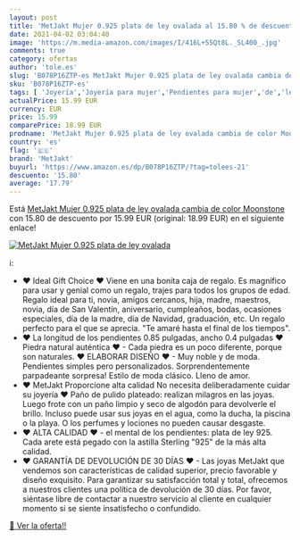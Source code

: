 ```yaml
---
layout: post
title: 'MetJakt Mujer 0.925 plata de ley ovalada al 15.80 % de descuento'
date: 2021-04-02 03:04:40
image: 'https://m.media-amazon.com/images/I/416L+55Qt8L._SL400_.jpg'
comments: true
category: ofertas
author: 'tole.es'
slug: 'B078P16ZTP-es MetJakt Mujer 0.925 plata de ley ovalada cambia de color...'
sku: 'B078P16ZTP-es'
tags: [ 'Joyería','Joyería para mujer','Pendientes para mujer','de','ley','metjakt','plata', ]
actualPrice: 15.99 EUR
currency: EUR
price: 15.99
comparePrice: 18.99 EUR
prodname: 'MetJakt Mujer 0.925 plata de ley ovalada cambia de color Moonstone'
country: 'es'
flag: '🇪🇸'
brand: 'MetJakt'
buyurl: 'https://www.amazon.es/dp/B078P16ZTP/?tag=tolees-21'
descuento: '15.80'
average: '17.79'
---
```


Está [MetJakt Mujer 0.925 plata de ley ovalada cambia de color Moonstone](https://www.amazon.es/dp/B078P16ZTP/?tag=tolees-21) con 15.80 de descuento por 15.99 EUR (original: 18.99 EUR) en el siguiente enlace!

[![MetJakt Mujer 0.925 plata de ley ovalada](https://m.media-amazon.com/images/I/416L+55Qt8L._SL400_.jpg)](https://www.amazon.es/dp/B078P16ZTP/?tag=tolees-21)

ℹ️:

- ♥ Ideal Gift Choice ♥ Viene en una bonita caja de regalo. Es magnífico para usar y genial como un regalo, trajes para todos los grupos de edad. Regalo ideal para ti, novia, amigos cercanos, hija, madre, maestros, novia, día de San Valentín, aniversario, cumpleaños, bodas, ocasiones especiales, día de la madre, día de Navidad, graduación, etc. Un regalo perfecto para el que se aprecia. "Te amaré hasta el final de los tiempos".
- ♥ La longitud de los pendientes 0.85 pulgadas, ancho 0.4 pulgadas ♥ Piedra natural auténtica ♥ - Cada piedra es un poco diferente, porque son naturales. ♥ ELABORAR DISEÑO ♥ - Muy noble y de moda. Pendientes simples pero personalizados. Sorprendentemente parpadeante sorpresa! Estilo de moda clásico. Lleno de amor.
- ♥ MetJakt Proporcione alta calidad No necesita deliberadamente cuidar su joyería ♥ Paño de pulido plateado: realizan milagros en las joyas. Luego frote con un paño limpio y seco de algodón para devolverle el brillo. Incluso puede usar sus joyas en el agua, como la ducha, la piscina o la playa. O los perfumes y lociones no pueden causar desgaste.
- ♥ ALTA CALIDAD ♥ - el mental de los pendientes: plata de ley 925. Cada arete está pegado con la astilla Sterling "925" de la más alta calidad.
- ♥ GARANTÍA DE DEVOLUCIÓN DE 30 DÍAS ♥ - Las joyas MetJakt que vendemos son características de calidad superior, precio favorable y diseño exquisito. Para garantizar su satisfacción total y total, ofrecemos a nuestros clientes una política de devolución de 30 días. Por favor, siéntase libre de contactar a nuestro servicio al cliente en cualquier momento si se siente insatisfecho o confundido.

[🛒 Ver la oferta!!](https://www.amazon.es/dp/B078P16ZTP/?tag=tolees-21)
